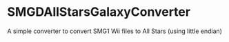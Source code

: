 # SMGDAllStarsGalaxyConverter
A simple converter to convert SMG1 Wii files to All Stars (using little endian)
